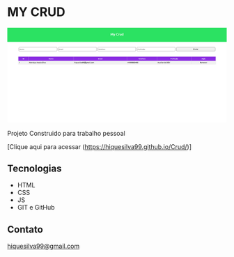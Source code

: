 # MY CRUD

![preview](./.github/preview.png)

Projeto Construido para trabalho pessoal

[Clique aqui para acessar (https://hiquesilva99.github.io/Crud/)]

##  Tecnologias
- HTML
- CSS
- JS
- GIT e GitHub

## Contato

hiquesilva99@gmail.com